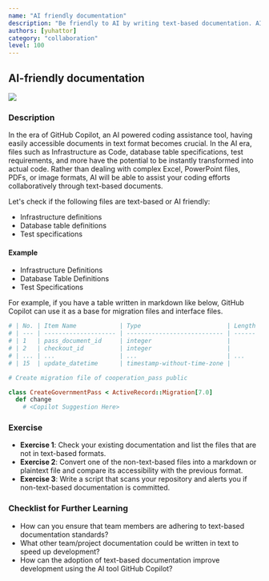 ```yaml
---
name: "AI friendly documentation"
description: "Be friendly to AI by writing text-based documentation. AI can read text-based documentation, but cannot read image-based  or over-complex documentation such as complex excel and powerpoint files."
authors: [yuhattor] 
category: "collaboration"
level: 100
---
```


## AI-friendly documentation

<img src="https://img.shields.io/badge/Lv1-Early_Stage_Pattern-blue">

### Description

In the era of GitHub Copilot, an AI powered coding assistance tool, having easily accessible documents in text format becomes crucial. In the AI era, files such as Infrastructure as Code, database table specifications, test requirements, and more have the potential to be instantly transformed into actual code. Rather than dealing with complex Excel, PowerPoint files, PDFs, or image formats, AI will be able to assist your coding efforts collaboratively through text-based documents.

Let's check if the following files are text-based or AI friendly:

- Infrastructure definitions
- Database table definitions
- Test specifications

#### Example

- Infrastructure Definitions
- Database Table Definitions
- Test Specifications

For example, if you have a table written in markdown like below, GitHub Copilot can use it as a base for migration files and interface files.

```rb
# | No. | Item Name            | Type                        | Length | Decimal | Required | Primary Key | Remarks                |
# | --- | -------------------- | --------------------------- | ------ | ------- | -------- | ----------- | ---------------------- |
# | 1   | pass_document_id     | integer                     |        |         | Y        | Y           | Document ID            |
# | 2   | checkout_id          | integer                     |        |         | Y        | Y           | Unique Serial Number   |
# | ... | ...                  | ...                         | ...    | ...     | ...      | ...         | ...                    |
# | 15  | update_datetime      | timestamp-without-time-zone |        |         |          |             | Update Timestamp       |

# Create migration file of cooperation_pass public

class CreateGovernmentPass < ActiveRecord::Migration[7.0]
  def change
    # <Copilot Suggestion Here>

```

### Exercise

- **Exercise 1**: Check your existing documentation and list the files that are not in text-based formats.
- **Exercise 2**: Convert one of the non-text-based files into a markdown or plaintext file and compare its accessibility with the previous format.
- **Exercise 3**: Write a script that scans your repository and alerts you if non-text-based documentation is committed.

### Checklist for Further Learning

- How can you ensure that team members are adhering to text-based documentation standards?
- What other team/project documentation could be written in text to speed up development?
- How can the adoption of text-based documentation improve development using the AI tool GitHub Copilot?
